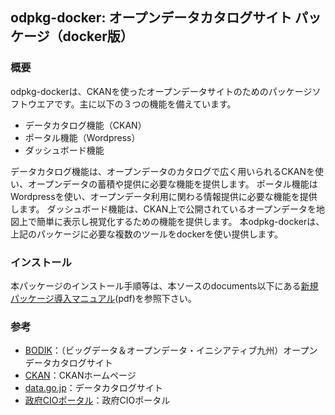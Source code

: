 ## odpkg-docker: オープンデータカタログサイト パッケージ（docker版）

### 概要
odpkg-dockerは、CKANを使ったオープンデータサイトのためのパッケージソフトウエアです。主に以下の３つの機能を備えています。
- データカタログ機能（CKAN）
- ポータル機能（Wordpress）
- ダッシュボード機能

データカタログ機能は、オープンデータのカタログで広く用いられるCKANを使い、オープンデータの蓄積や提供に必要な機能を提供します。
ポータル機能はWordpressを使い、オープンデータ利用に関わる情報提供に必要な機能を提供します。
ダッシュボード機能は、CKAN上で公開されているオープンデータを地図上で簡単に表示し視覚化するための機能を提供します。
本odpkg-dockerは、上記のパッケージに必要な複数のツールをdockerを使い提供します。

### インストール

本パッケージのインストール手順等は、本ソースのdocuments以下にある[新規パッケージ導入マニュアル](https://github.com/ISITBODIK/odpkg-docker/blob/master/documents/%E6%96%B0%E8%A6%8F%E3%83%91%E3%83%83%E3%82%B1%E3%83%BC%E3%82%B8%E5%B0%8E%E5%85%A5%E3%83%9E%E3%83%8B%E3%83%A5%E3%82%A2%E3%83%AB.pdf)(pdf)を参照下さい。

### 参考

- [BODIK](http://odcs.bodik.jp/)：（ビッグデータ＆オープンデータ・イニシアティブ九州）オープンデータカタログサイト
- [CKAN](https://ckan.org/)：CKANホームページ
- [data.go.jp](http://www.data.go.jp)：データカタログサイト
- [政府CIOポータル](https://cio.go.jp/policy-opendata)：政府CIOポータル

